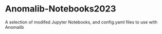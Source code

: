# Anomalib-Notebooks2023
A selection of modifed Jupyter Notebooks, and config.yaml files to use with Anomalib
